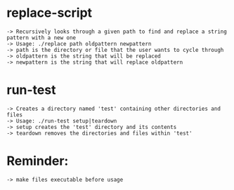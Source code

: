 # replace-script
    -> Recursively looks through a given path to find and replace a string pattern with a new one
    -> Usage: ./replace path oldpattern newpattern
    -> path is the directory or file that the user wants to cycle through
    -> oldpattern is the string that will be replaced
    -> newpattern is the string that will replace oldpattern

# run-test
    -> Creates a directory named 'test' containing other directories and files 
    -> Usage: ./run-test setup|teardown
    -> setup creates the 'test' directory and its contents
    -> teardown removes the directories and files within 'test'

# Reminder:
    -> make files executable before usage 
